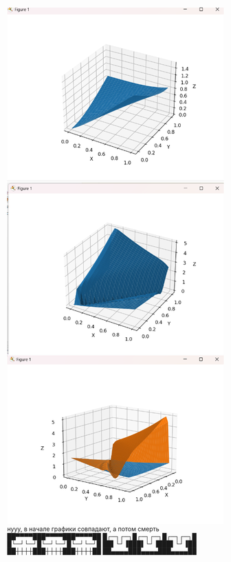 ![img](resources/img.png)
![img](resources/img_1.png)
![img](resources/img_2.png)
нууу, в начале графики совпадают, а потом смерть
██▀▀▀▀███▀▀▀▀███▀▀▀▀██ 
█┌─┐┌─┐█┌─┐┌─┐█┌─┐┌─┐█ 
█└─┘└─┘█└─┘└─┘█└─┘└─┘█ 
██▌└┘▐███▌└┘▐███▌└┘▐██ 
██┼┼┼┼███┼┼┼┼███┼┼┼┼██ 
██▄▄▄▄███▄▄▄▄███▄▄▄▄██